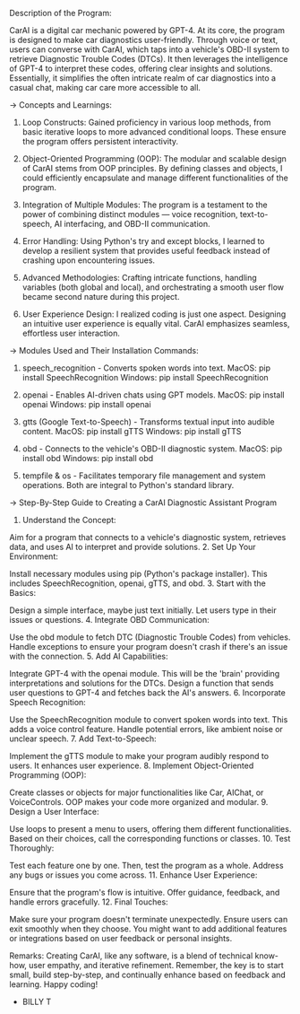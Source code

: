 Description of the Program:

CarAI is a digital car mechanic powered by GPT-4. At its core, the program is designed to make car diagnostics user-friendly. 
Through voice or text, users can converse with CarAI, which taps into a vehicle's OBD-II system to retrieve Diagnostic Trouble Codes (DTCs).
It then leverages the intelligence of GPT-4 to interpret these codes, offering clear insights and solutions.
Essentially, it simplifies the often intricate realm of car diagnostics into a casual chat, making car care more accessible to all.

-> Concepts and Learnings:
1) Loop Constructs: Gained proficiency in various loop methods, from basic iterative loops to more advanced conditional loops. These ensure the program offers persistent interactivity.

2) Object-Oriented Programming (OOP): The modular and scalable design of CarAI stems from OOP principles. By defining classes and objects, I could efficiently encapsulate and manage different functionalities of the program.

3) Integration of Multiple Modules: The program is a testament to the power of combining distinct modules — voice recognition, text-to-speech, AI interfacing, and OBD-II communication.

4) Error Handling: Using Python's try and except blocks, I learned to develop a resilient system that provides useful feedback instead of crashing upon encountering issues.

5) Advanced Methodologies: Crafting intricate functions, handling variables (both global and local), and orchestrating a smooth user flow became second nature during this project.

6) User Experience Design: I realized coding is just one aspect. Designing an intuitive user experience is equally vital. CarAI emphasizes seamless, effortless user interaction.

-> Modules Used and Their Installation Commands:
1) speech_recognition - Converts spoken words into text.
MacOS: pip install SpeechRecognition
Windows: pip install SpeechRecognition

2) openai - Enables AI-driven chats using GPT models.
MacOS: pip install openai
Windows: pip install openai

3) gtts (Google Text-to-Speech) - Transforms textual input into audible content.
MacOS: pip install gTTS
Windows: pip install gTTS

4) obd - Connects to the vehicle's OBD-II diagnostic system.
MacOS: pip install obd
Windows: pip install obd

5) tempfile & os - Facilitates temporary file management and system operations. Both are integral to Python's standard library.


-> Step-By-Step Guide to Creating a CarAI Diagnostic Assistant Program

1. Understand the Concept:

Aim for a program that connects to a vehicle's diagnostic system, retrieves data, and uses AI to interpret and provide solutions.
2. Set Up Your Environment:

Install necessary modules using pip (Python's package installer). This includes SpeechRecognition, openai, gTTS, and obd.
3. Start with the Basics:

Design a simple interface, maybe just text initially. Let users type in their issues or questions.
4. Integrate OBD Communication:

Use the obd module to fetch DTC (Diagnostic Trouble Codes) from vehicles.
Handle exceptions to ensure your program doesn't crash if there's an issue with the connection.
5. Add AI Capabilities:

Integrate GPT-4 with the openai module. This will be the 'brain' providing interpretations and solutions for the DTCs.
Design a function that sends user questions to GPT-4 and fetches back the AI's answers.
6. Incorporate Speech Recognition:

Use the SpeechRecognition module to convert spoken words into text. This adds a voice control feature.
Handle potential errors, like ambient noise or unclear speech.
7. Add Text-to-Speech:

Implement the gTTS module to make your program audibly respond to users. It enhances user experience.
8. Implement Object-Oriented Programming (OOP):

Create classes or objects for major functionalities like Car, AIChat, or VoiceControls.
OOP makes your code more organized and modular.
9. Design a User Interface:

Use loops to present a menu to users, offering them different functionalities.
Based on their choices, call the corresponding functions or classes.
10. Test Thoroughly:

Test each feature one by one. Then, test the program as a whole.
Address any bugs or issues you come across.
11. Enhance User Experience:

Ensure that the program's flow is intuitive.
Offer guidance, feedback, and handle errors gracefully.
12. Final Touches:

Make sure your program doesn't terminate unexpectedly. Ensure users can exit smoothly when they choose.
You might want to add additional features or integrations based on user feedback or personal insights.

Remarks:
Creating CarAI, like any software, is a blend of technical know-how, user empathy, and iterative refinement. Remember, the key is to start small, build step-by-step, 
and continually enhance based on feedback and learning. Happy coding!

- BILLY T
